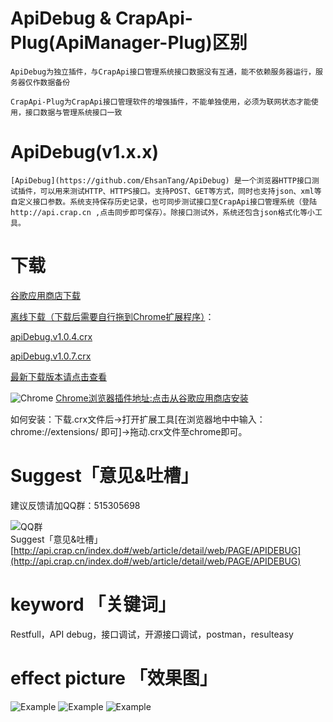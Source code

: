 # ApiDebug & CrapApi-Plug(ApiManager-Plug)区别
```
ApiDebug为独立插件，与CrapApi接口管理系统接口数据没有互通，能不依赖服务器运行，服务器仅作数据备份

CrapApi-Plug为CrapApi接口管理软件的增强插件，不能单独使用，必须为联网状态才能使用，接口数据与管理系统接口一致
```

# ApiDebug(v1.x.x)
```
[ApiDebug](https://github.com/EhsanTang/ApiDebug) 是一个浏览器HTTP接口测试插件，可以用来测试HTTP、HTTPS接口。支持POST、GET等方式，同时也支持json、xml等自定义接口参数。系统支持保存历史记录，也可同步测试接口至CrapApi接口管理系统（登陆 http://api.crap.cn ,点击同步即可保存）。除接口测试外，系统还包含json格式化等小工具。
```

# 下载
[谷歌应用商店下载](https://chrome.google.com/webstore/detail/ieoejemkppmjcdfbnfphhpbfmallhfnc?utm_source=chrome-app-launcher-info-dialog)

[离线下载（下载后需要自行拖到Chrome扩展程序）](http://api.crap.cn/index.do#/article/detail?projectId=help&moduleId=155032424248009000006&type=ARTICLE&id=155037947655301000051)：

[apiDebug.v1.0.4.crx](https://gitee.com/CrapApi/ApiDebug/raw/master/release/chrome/apiDebug.v1.0.4.crx)

[apiDebug.v1.0.7.crx](https://gitee.com/CrapApi/ApiDebug/raw/master/release/chrome/apiDebug.v.1.0.7.crx)

[最新下载版本请点击查看](http://api.crap.cn/index.do#/article/detail?projectId=help&moduleId=155032424248009000006&type=ARTICLE&id=155037947655301000051)

![Chrome](http://img.blog.csdn.net/20170522174505914?watermark/2/text/aHR0cDovL2Jsb2cuY3Nkbi5uZXQvdG9ycnl0YW5n/font/5a6L5L2T/fontsize/400/fill/I0JBQkFCMA==/dissolve/70/gravity/Center)
[Chrome浏览器插件地址:点击从谷歌应用商店安装](https://chrome.google.com/webstore/detail/ieoejemkppmjcdfbnfphhpbfmallhfnc?utm_source=chrome-app-launcher-info-dialog)

如何安装：下载.crx文件后->打开扩展工具[在浏览器地中中输入：chrome://extensions/ 即可]->拖动.crx文件至chrome即可。

# Suggest「意见&吐槽」
建议反馈请加QQ群：515305698

![QQ群](http://img.blog.csdn.net/20170601193654319?watermark/2/text/aHR0cDovL2Jsb2cuY3Nkbi5uZXQvdG9ycnl0YW5n/font/5a6L5L2T/fontsize/400/fill/I0JBQkFCMA==/dissolve/70/gravity/Center)<br>Suggest「意见&吐槽」
[http://api.crap.cn/index.do#/web/article/detail/web/PAGE/APIDEBUG](http://api.crap.cn/index.do#/web/article/detail/web/PAGE/APIDEBUG)

# keyword 「关键词」
Restfull，API debug，接口调试，开源接口调试，postman，resulteasy

# effect picture 「效果图」
![Example](http://img.blog.csdn.net/20170520195634607?watermark/2/text/aHR0cDovL2Jsb2cuY3Nkbi5uZXQvdG9ycnl0YW5n/font/5a6L5L2T/fontsize/400/fill/I0JBQkFCMA==/dissolve/70/gravity/Center)
![Example](http://img.blog.csdn.net/20170520195653030?watermark/2/text/aHR0cDovL2Jsb2cuY3Nkbi5uZXQvdG9ycnl0YW5n/font/5a6L5L2T/fontsize/400/fill/I0JBQkFCMA==/dissolve/70/gravity/Center)
![Example](http://img.blog.csdn.net/20170520195711810?watermark/2/text/aHR0cDovL2Jsb2cuY3Nkbi5uZXQvdG9ycnl0YW5n/font/5a6L5L2T/fontsize/400/fill/I0JBQkFCMA==/dissolve/70/gravity/Center)






